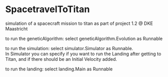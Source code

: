 # SpacetravelToTitan
simulation of a spacecraft mission to titan as part of project 1.2 @ DKE Maastricht

to run the geneticAlgorithm:
select geneticAlgorithm.Evolution as Runnable 

to run the simulation:
select simulator.Simulator as Runnable.<br>
In Simulator you can specify if you want to run the Landing after getting to Titan, 
and if there should be an Initial Velocity added. 

to run the landing:
select landing.Main as Runnable

